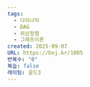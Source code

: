 ```yaml
---
tags:
  - 다이나믹
  - DAG
  - 위상정렬
  - 그래프이론
created: 2025-09-07
URL: https://boj.kr/1005
반복수: "0"
복습: false
레이팅: 골드3
---
```

